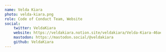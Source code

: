 ```yaml
---
name: Velda Kiara
photo: velda-kiara.png
role: Code of Conduct Team, Website
social:
    twitter: VeldaKiara
    website: https://veldakiara.notion.site/veldakiara/Velda-Kiara-46aec24028fd4e8dbdba003097c18b5b
    mastodon: https://mastodon.social/@veldakiara
    github: VeldaKiara
---
```

